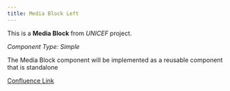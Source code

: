 ```yaml
---
title: Media Block Left
---
```


This is a **Media Block** from *UNICEF* project.

*Component Type: Simple*

The Media Block component will be implemented as a reusable component that is standalone


[Confluence Link](https://confluence.mirum.agency:8443/display/UDTP4/Component+Matrix#ComponentMatrix-MediaBlock)
